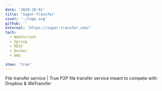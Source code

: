 ```yaml
---
date: '2019-10-01'
title: 'Super-Transfer'
cover: './logo.svg'
github: ''
external: 'https://super-transfer.com/'
tech:
  - WebTorrent
  - Spring
  - REST
  - Docker
  - AWS

show: 'true'
---
```


File transfer service | True P2P file transfer service meant to compete with Dropbox & WeTransfer
